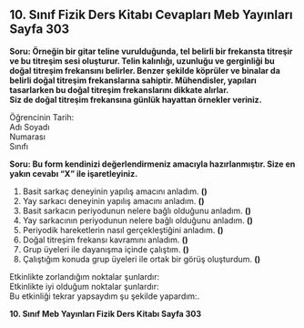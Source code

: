 ## 10. Sınıf Fizik Ders Kitabı Cevapları Meb Yayınları Sayfa 303

**Soru: Örneğin bir gitar teline vurulduğunda, tel belirli bir frekansta titreşir ve bu titreşim sesi oluşturur. Telin kalınlığı, uzunluğu ve gerginliği bu doğal titreşim frekansını belirler. Benzer şekilde köprüler ve binalar da belirli doğal titreşim frekanslarına sahiptir. Mühendisler, yapıları tasarlarken bu doğal titreşim frekanslarını dikkate alırlar.  
 Siz de doğal titreşim frekansına günlük hayattan örnekler veriniz.**

Öğrencinin Tarih:  
 Adı Soyadı  
 Numarası  
 Sınıfı

**Soru: Bu form kendinizi değerlendirmeniz amacıyla hazırlanmıştır. Size en yakın cevabı “X” ile işaretleyiniz.**

1. Basit sarkaç deneyinin yapılış amacını anladım. **()**  
 2. Yay sarkacı deneyinin yapılış amacını anladım. **()**  
 3. Basit sarkacın periyodunun nelere bağlı olduğunu anladım. **()**  
 4. Yay sarkacının periyodunun nelere bağlı olduğunu anladım. **()**  
 5. Periyodik hareketlerin nasıl gerçekleştiğini anladım. **()**  
 6. Doğal titreşim frekansı kavramını anladım. **()**  
 7. Grup üyeleri ile dayanışma içinde çalıştım. **()**  
 8. Çalıştığım konuda grup üyeleri ile ortak bir görüş oluşturdum. **()**

Etkinlikte zorlandığım noktalar şunlardır:  
 Etkinlikte iyi olduğum noktalar şunlardır:  
 Bu etkinliği tekrar yapsaydım şu şekilde yapardım:.

**10. Sınıf Meb Yayınları Fizik Ders Kitabı Sayfa 303**